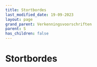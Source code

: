 ```yaml
---
title: Stortbordes
last_modified_date: 19-09-2023
layout: page
grand_parent: Verkenningsvoorschriften
parent: S
has_children: false
---
```


Stortbordes
===========

